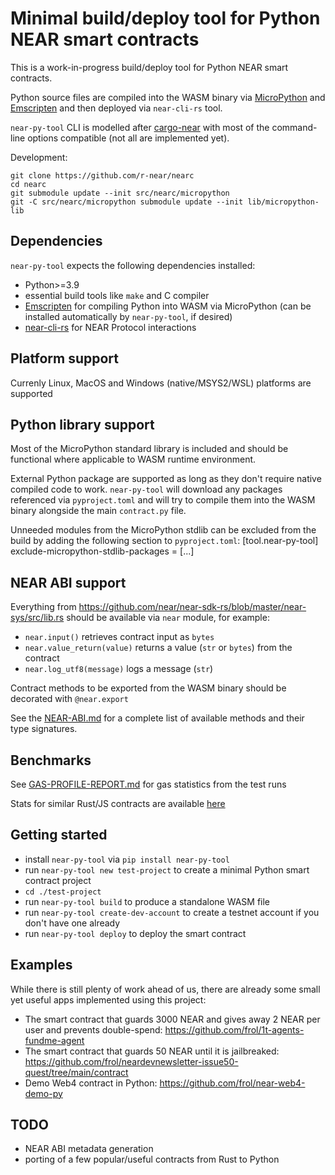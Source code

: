 Minimal build/deploy tool for Python NEAR smart contracts
=========================================================

This is a work-in-progress build/deploy tool for Python NEAR smart contracts.

Python source files are compiled into the WASM binary via [MicroPython](https://github.com/micropython/micropython) and [Emscripten](https://emscripten.org/docs/getting_started/downloads.html) and then deployed via `near-cli-rs` tool.

`near-py-tool` CLI is modelled after [cargo-near](https://github.com/near/cargo-near) with most of the 
command-line options compatible (not all are implemented yet).


Development:
```
git clone https://github.com/r-near/nearc
cd nearc
git submodule update --init src/nearc/micropython
git -C src/nearc/micropython submodule update --init lib/micropython-lib
```

Dependencies
------------

`near-py-tool` expects the following dependencies installed:
- Python>=3.9
- essential build tools like `make` and C compiler
- [Emscripten](https://emscripten.org/docs/getting_started/downloads.html) for compiling Python into WASM via MicroPython (can be installed automatically by `near-py-tool`, if desired)
- [near-cli-rs](https://github.com/near/near-cli-rs) for NEAR Protocol interactions


Platform support
----------------

Currenly Linux, MacOS and Windows (native/MSYS2/WSL) platforms are supported


Python library support
----------------------

Most of the MicroPython standard library is included and should be functional where applicable to WASM runtime environment.

External Python package are supported as long as they don't require native compiled code to work. `near-py-tool` will download any packages referenced
via `pyproject.toml` and will try to compile them into the WASM binary alongside the main `contract.py` file.

Unneeded modules from the MicroPython stdlib can be excluded from the build by adding the following section to `pyproject.toml`:
    [tool.near-py-tool]
    exclude-micropython-stdlib-packages = [...]


NEAR ABI support
----------------

Everything from https://github.com/near/near-sdk-rs/blob/master/near-sys/src/lib.rs should be available via `near` module, for example:

- `near.input()` retrieves contract input as `bytes`
- `near.value_return(value)` returns a value (`str` or `bytes`) from the contract
- `near.log_utf8(message)` logs a message (`str`)

Contract methods to be exported from the WASM binary should be decorated with `@near.export`

See the [NEAR-ABI.md](NEAR-ABI.md) for a complete list of available methods and their type signatures.


Benchmarks
----------

See [GAS-PROFILE-REPORT.md](GAS-PROFILE-REPORT.md) for gas statistics from the test runs

Stats for similar Rust/JS contracts are available [here](https://github.com/near/near-sdk-js/tree/develop/benchmark)


Getting started
---------------

- install `near-py-tool` via `pip install near-py-tool`
- run `near-py-tool new test-project` to create a minimal Python smart contract project
- `cd ./test-project`
- run `near-py-tool build` to produce a standalone WASM file
- run `near-py-tool create-dev-account` to create a testnet account if you don't have one already
- run `near-py-tool deploy` to deploy the smart contract

Examples
--------

While there is still plenty of work ahead of us, there are already some small yet useful apps implemented using this project:

- The smart contract that guards 3000 NEAR and gives away 2 NEAR per user and prevents double-spend: https://github.com/frol/1t-agents-fundme-agent
- The smart contract that guards 50 NEAR until it is jailbreaked: https://github.com/frol/neardevnewsletter-issue50-quest/tree/main/contract
- Demo Web4 contract in Python: https://github.com/frol/near-web4-demo-py

TODO
----

- NEAR ABI metadata generation
- porting of a few popular/useful contracts from Rust to Python
